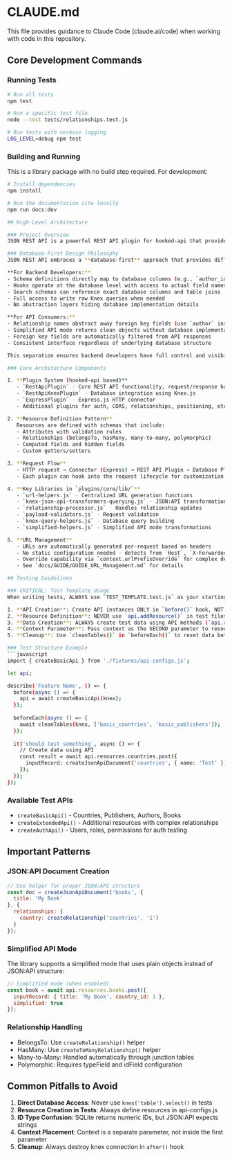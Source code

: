 # CLAUDE.md

This file provides guidance to Claude Code (claude.ai/code) when working with code in this repository.

## Core Development Commands

### Running Tests
```bash
# Run all tests
npm test

# Run a specific test file
node --test tests/relationships.test.js

# Run tests with verbose logging
LOG_LEVEL=debug npm test
```

### Building and Running
This is a library package with no build step required. For development:
```bash
# Install dependencies
npm install

# Run the documentation site locally
npm run docs:dev

## High-Level Architecture

### Project Overview
JSON REST API is a powerful REST API plugin for hooked-api that provides JSON:API-compliant endpoints. It follows a plugin-based architecture where functionality is composed through plugins that extend the core API capabilities.

### Database-First Design Philosophy
JSON REST API embraces a **database-first** approach that provides different abstraction levels for different audiences:

**For Backend Developers:**
- Schema definitions directly map to database columns (e.g., `author_id`, `category_id`)
- Hooks operate at the database level with access to actual field names via `context.belongsToUpdates`
- Search schemas can reference exact database columns and table joins
- Full access to write raw Knex queries when needed
- No abstraction layers hiding database implementation details

**For API Consumers:**
- Relationship names abstract away foreign key fields (use `author` instead of `author_id`)
- Simplified API mode returns clean objects without database implementation details
- Foreign key fields are automatically filtered from API responses
- Consistent interface regardless of underlying database structure

This separation ensures backend developers have full control and visibility into database operations while API consumers enjoy a clean, intuitive interface.

### Core Architecture Components

1. **Plugin System (hooked-api based)**
   - `RestApiPlugin` - Core REST API functionality, request/response handling
   - `RestApiKnexPlugin` - Database integration using Knex.js
   - `ExpressPlugin` - Express.js HTTP connector
   - Additional plugins for auth, CORS, relationships, positioning, etc.

2. **Resource Definition Pattern**
   Resources are defined with schemas that include:
   - Attributes with validation rules
   - Relationships (belongsTo, hasMany, many-to-many, polymorphic)
   - Computed fields and hidden fields
   - Custom getters/setters

3. **Request Flow**
   - HTTP request → Connector (Express) → REST API Plugin → Database Plugin → Response
   - Each plugin can hook into the request lifecycle for customization

4. **Key Libraries in `plugins/core/lib/`**
   - `url-helpers.js` - Centralized URL generation functions
   - `knex-json-api-transformers-querying.js` - JSON:API transformations
   - `relationship-processor.js` - Handles relationship updates
   - `payload-validators.js` - Request validation
   - `knex-query-helpers.js` - Database query building
   - `simplified-helpers.js` - Simplified API mode transformations

5. **URL Management**
   - URLs are automatically generated per-request based on headers
   - No static configuration needed - detects from `Host`, `X-Forwarded-*` headers
   - Override capability via `context.urlPrefixOverride` for complex deployments
   - See `docs/GUIDE/GUIDE_URL_Management.md` for details

## Testing Guidelines

### CRITICAL: Test Template Usage
When writing tests, ALWAYS use `TEST_TEMPLATE.test.js` as your starting point. Key rules:

1. **API Creation**: Create API instances ONLY in `before()` hook, NOT in `beforeEach()`
2. **Resource Definition**: NEVER use `api.addResource()` in test files. All resources MUST be defined in `tests/fixtures/api-configs.js`
3. **Data Creation**: ALWAYS create test data using API methods (`api.resources.[resource].post()`), NEVER query the database directly
4. **Context Parameter**: Pass context as the SECOND parameter to resource methods: `api.resources.books.post({ inputRecord: doc }, context)`
5. **Cleanup**: Use `cleanTables()` in `beforeEach()` to reset data between tests

### Test Structure Example
```javascript
import { createBasicApi } from './fixtures/api-configs.js';

let api;

describe('Feature Name', () => {
  before(async () => {
    api = await createBasicApi(knex);
  });
  
  beforeEach(async () => {
    await cleanTables(knex, ['basic_countries', 'basic_publishers']);
  });
  
  it('should test something', async () => {
    // Create data using API
    const result = await api.resources.countries.post({
      inputRecord: createJsonApiDocument('countries', { name: 'Test' })
    });
  });
});
```

### Available Test APIs
- `createBasicApi()` - Countries, Publishers, Authors, Books
- `createExtendedApi()` - Additional resources with complex relationships
- `createAuthApi()` - Users, roles, permissions for auth testing

## Important Patterns

### JSON:API Document Creation
```javascript
// Use helper for proper JSON:API structure
const doc = createJsonApiDocument('books', {
  title: 'My Book'
}, {
  relationships: {
    country: createRelationship('countries', '1')
  }
});
```

### Simplified API Mode
The library supports a simplified mode that uses plain objects instead of JSON:API structure:
```javascript
// Simplified mode (when enabled)
const book = await api.resources.books.post({
  inputRecord: { title: 'My Book', country_id: 1 },
  simplified: true
});
```

### Relationship Handling
- BelongsTo: Use `createRelationship()` helper
- HasMany: Use `createToManyRelationship()` helper
- Many-to-Many: Handled automatically through junction tables
- Polymorphic: Requires typeField and idField configuration

## Common Pitfalls to Avoid

1. **Direct Database Access**: Never use `knex('table').select()` in tests
2. **Resource Creation in Tests**: Always define resources in api-configs.js
3. **ID Type Confusion**: SQLite returns numeric IDs, but JSON:API expects strings
4. **Context Placement**: Context is a separate parameter, not inside the first parameter
5. **Cleanup**: Always destroy knex connection in `after()` hook

